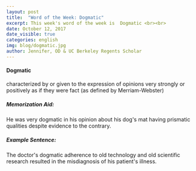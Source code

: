 ```yaml
---
layout: post
title:  "Word of the Week: Dogmatic"
excerpt: This week's word of the week is  Dogmatic <br><br>
date: October 12, 2017
date_visible: true
categories: english
img: blog/dogmatic.jpg
author: Jennifer, OD & UC Berkeley Regents Scholar
---
```


<!--more-->
#### Dogmatic
characterized by or
given
 to the expression of opinions very strongly or positively as if they were fact
(as defined by Merriam-Webster)

##### Memorization Aid:
He was very dogmatic in his opinion about his dog's mat having prismatic qualities despite evidence to the contrary.

##### Example Sentence:
The doctor's dogmatic adherence to old technology and old scientific research resulted in the misdiagnosis of his patient's illness.
